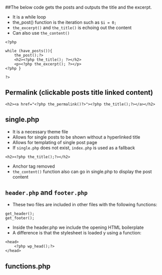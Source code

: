 ##The below code gets the posts and outputs the title and the excerpt.
- It is a while loop
- the_post() function is the iteration such as `$i = 0;`
- `the_excerpt()` and `the_title()` is echoing out the content
- Can also use `the_content()`

```
<?php

while (have_posts()){
    the_post();?>
    <h2><?php the_title(); ?></h2>
    <p><?php the_excerpt(); ?></p>
<?php }

?>
```

## Permalink (clickable posts title linked content)
```
<h2><a href="<?php the_permalink()?>"><?php the_title();?></a></h2>
```
## single.php
- It is a necessary theme file
- Allows for single posts to be shown without a hyperlinked title
- Allows for templating of single post page
- If `single.php` does not exist, `index.php` is used as a fallback

```
<h2><?php the_title();?></h2>
```
- Anchor tag removed
- `the_content()` function also can go in single.php to display the post content


## `header.php` and `footer.php`

- These two files are included in other files with the following functions:

```
get_header();
get_footer();
```

- Inside the header.php we include the opening HTML boilerplate
- A difference is that the stylesheet is loaded y using a function:

```
<head>
    <?php wp_head();?>
</head>
```
## functions.php

